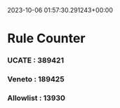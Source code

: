 2023-10-06 01:57:30.291243+00:00
# Rule Counter 
 ### UCATE : 389421

 ### Veneto : 189425

 ### Allowlist : 13930